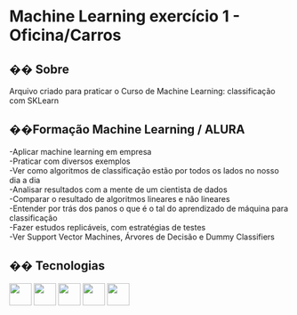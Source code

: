 <h1>Machine Learning exercício 1 - Oficina/Carros</h1>

<h2>�� Sobre</h2>
<p>Arquivo criado para praticar o Curso de Machine Learning: classificação com SKLearn</p>

<h2>��Formação Machine Learning / ALURA</h2>
<p>
-Aplicar machine learning em empresa<br>
-Praticar com diversos exemplos<br>
-Ver como algoritmos de classificação estão por todos os lados no nosso dia a dia<br>
-Analisar resultados com a mente de um cientista de dados<br>
-Comparar o resultado de algoritmos lineares e não lineares<br>
-Entender por trás dos panos o que é o tal do aprendizado de máquina para classificação<br>
-Fazer estudos replicáveis, com estratégias de testes<br>
-Ver Support Vector Machines, Árvores de Decisão e Dummy Classifiers<br>
</p>

## �� Tecnologias

<div>
  <img src="https://cdn.jsdelivr.net/gh/devicons/devicon@latest/icons/python/python-original-wordmark.svg" width="40" height="40"/>
  <img src="https://cdn.jsdelivr.net/gh/devicons/devicon@latest/icons/pandas/pandas-original-wordmark.svg" width="40" height="40"/>
  <img src="https://cdn.jsdelivr.net/gh/devicons/devicon@latest/icons/numpy/numpy-plain-wordmark.svg" width="40" height="40"/>        
  <img src="https://cdn.jsdelivr.net/gh/devicons/devicon@latest/icons/scikitlearn/scikitlearn-original.svg" width="40" height="40"/>
  <img src="https://cdn.jsdelivr.net/gh/devicons/devicon@latest/icons/matplotlib/matplotlib-original.svg" width="40" height="40"/>
</div>
